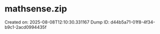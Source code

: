 # mathsense.zip
Created on: 2025-08-08T12:10:30.331167
Dump ID: d44b5a71-01f8-4f34-b9c1-2acd0994435f
